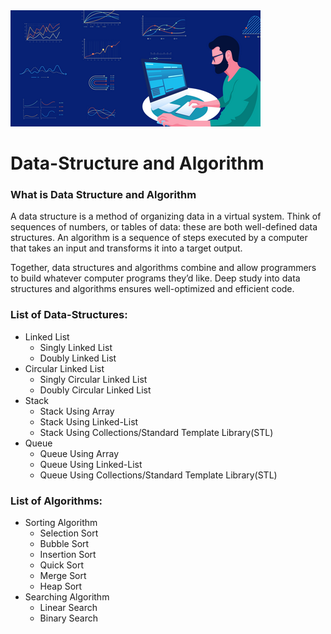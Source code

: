 <img src="https://github.com/Kumar-laxmi/DSA-Practice/blob/main/Images/DSA.png" />
 
# Data-Structure and Algorithm
### What is Data Structure and Algorithm
A data structure is a method of organizing data in a virtual system. Think of sequences of numbers, or tables of data: these are both well-defined data structures. An algorithm is a sequence of steps executed by a computer that takes an input and transforms it into a target output.

Together, data structures and algorithms combine and allow programmers to build whatever computer programs they’d like. Deep study into data structures and algorithms ensures well-optimized and efficient code.

### List of Data-Structures:
- Linked List
  - Singly Linked List
  - Doubly Linked List
- Circular Linked List
  - Singly Circular Linked List
  - Doubly Circular Linked List
- Stack
  - Stack Using Array
  - Stack Using Linked-List
  - Stack Using Collections/Standard Template Library(STL)
- Queue
  - Queue Using Array
  - Queue Using Linked-List
  - Queue Using Collections/Standard Template Library(STL)

### List of Algorithms:
- Sorting Algorithm
  - Selection Sort
  - Bubble Sort
  - Insertion Sort
  - Quick Sort
  - Merge Sort
  - Heap Sort
- Searching Algorithm
  - Linear Search
  - Binary Search
